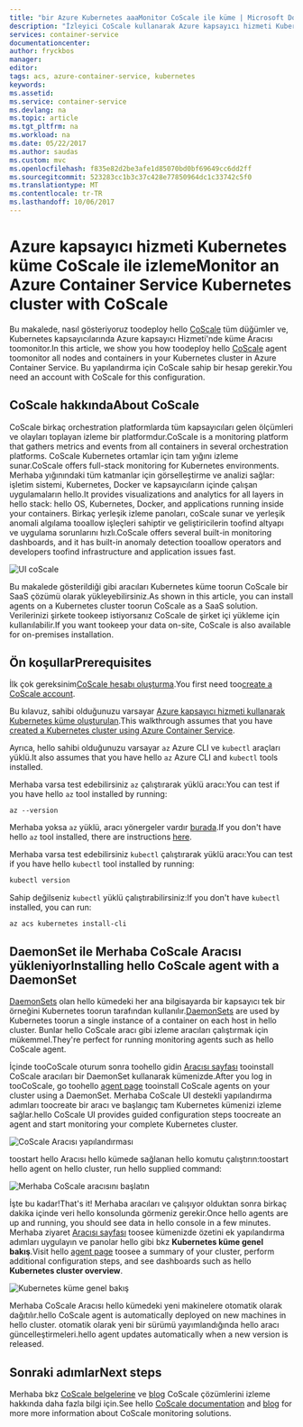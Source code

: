 ```yaml
---
title: "bir Azure Kubernetes aaaMonitor CoScale ile küme | Microsoft Docs"
description: "İzleyici CoScale kullanarak Azure kapsayıcı hizmeti Kubernetes kümede"
services: container-service
documentationcenter: 
author: fryckbos
manager: 
editor: 
tags: acs, azure-container-service, kubernetes
keywords: 
ms.assetid: 
ms.service: container-service
ms.devlang: na
ms.topic: article
ms.tgt_pltfrm: na
ms.workload: na
ms.date: 05/22/2017
ms.author: saudas
ms.custom: mvc
ms.openlocfilehash: f835e82d2be3afe1d85070bd0bf69649cc6dd2ff
ms.sourcegitcommit: 523283cc1b3c37c428e77850964dc1c33742c5f0
ms.translationtype: MT
ms.contentlocale: tr-TR
ms.lasthandoff: 10/06/2017
---
```

# <a name="monitor-an-azure-container-service-kubernetes-cluster-with-coscale"></a><span data-ttu-id="0fb85-103">Azure kapsayıcı hizmeti Kubernetes küme CoScale ile izleme</span><span class="sxs-lookup"><span data-stu-id="0fb85-103">Monitor an Azure Container Service Kubernetes cluster with CoScale</span></span>

<span data-ttu-id="0fb85-104">Bu makalede, nasıl gösteriyoruz toodeploy hello [CoScale](https://www.coscale.com/) tüm düğümler ve, Kubernetes kapsayıcılarında Azure kapsayıcı Hizmeti'nde küme Aracısı toomonitor.</span><span class="sxs-lookup"><span data-stu-id="0fb85-104">In this article, we show you how toodeploy hello [CoScale](https://www.coscale.com/) agent toomonitor all nodes and containers in your Kubernetes cluster in Azure Container Service.</span></span> <span data-ttu-id="0fb85-105">Bu yapılandırma için CoScale sahip bir hesap gerekir.</span><span class="sxs-lookup"><span data-stu-id="0fb85-105">You need an account with CoScale for this configuration.</span></span> 


## <a name="about-coscale"></a><span data-ttu-id="0fb85-106">CoScale hakkında</span><span class="sxs-lookup"><span data-stu-id="0fb85-106">About CoScale</span></span> 

<span data-ttu-id="0fb85-107">CoScale birkaç orchestration platformlarda tüm kapsayıcıları gelen ölçümleri ve olayları toplayan izleme bir platformdur.</span><span class="sxs-lookup"><span data-stu-id="0fb85-107">CoScale is a monitoring platform that gathers metrics and events from all containers in several orchestration platforms.</span></span> <span data-ttu-id="0fb85-108">CoScale Kubernetes ortamlar için tam yığını izleme sunar.</span><span class="sxs-lookup"><span data-stu-id="0fb85-108">CoScale offers full-stack monitoring for Kubernetes environments.</span></span> <span data-ttu-id="0fb85-109">Merhaba yığınındaki tüm katmanlar için görselleştirme ve analizi sağlar: işletim sistemi, Kubernetes, Docker ve kapsayıcıların içinde çalışan uygulamaların hello.</span><span class="sxs-lookup"><span data-stu-id="0fb85-109">It provides visualizations and analytics for all layers in hello stack: hello OS, Kubernetes, Docker, and applications running inside your containers.</span></span> <span data-ttu-id="0fb85-110">Birkaç yerleşik izleme panoları, coScale sunar ve yerleşik anomali algılama tooallow işleçleri sahiptir ve geliştiricilerin toofind altyapı ve uygulama sorunlarını hızlı.</span><span class="sxs-lookup"><span data-stu-id="0fb85-110">CoScale offers several built-in monitoring dashboards, and it has built-in anomaly detection tooallow operators and developers toofind infrastructure and application issues fast.</span></span>

![UI coScale](./media/container-service-kubernetes-coscale/coscale.png)

<span data-ttu-id="0fb85-112">Bu makalede gösterildiği gibi aracıları Kubernetes küme toorun CoScale bir SaaS çözümü olarak yükleyebilirsiniz.</span><span class="sxs-lookup"><span data-stu-id="0fb85-112">As shown in this article, you can install agents on a Kubernetes cluster toorun CoScale as a SaaS solution.</span></span> <span data-ttu-id="0fb85-113">Verilerinizi şirkete tookeep istiyorsanız CoScale de şirket içi yükleme için kullanılabilir.</span><span class="sxs-lookup"><span data-stu-id="0fb85-113">If you want tookeep your data on-site, CoScale is also available for on-premises installation.</span></span>


## <a name="prerequisites"></a><span data-ttu-id="0fb85-114">Ön koşullar</span><span class="sxs-lookup"><span data-stu-id="0fb85-114">Prerequisites</span></span>

<span data-ttu-id="0fb85-115">İlk çok gereksinim[CoScale hesabı oluşturma](https://www.coscale.com/free-trial).</span><span class="sxs-lookup"><span data-stu-id="0fb85-115">You first need too[create a CoScale account](https://www.coscale.com/free-trial).</span></span>

<span data-ttu-id="0fb85-116">Bu kılavuz, sahibi olduğunuzu varsayar [Azure kapsayıcı hizmeti kullanarak Kubernetes küme oluşturulan](container-service-kubernetes-walkthrough.md).</span><span class="sxs-lookup"><span data-stu-id="0fb85-116">This walkthrough assumes that you have [created a Kubernetes cluster using Azure Container Service](container-service-kubernetes-walkthrough.md).</span></span>

<span data-ttu-id="0fb85-117">Ayrıca, hello sahibi olduğunuzu varsayar `az` Azure CLI ve `kubectl` araçları yüklü.</span><span class="sxs-lookup"><span data-stu-id="0fb85-117">It also assumes that you have hello `az` Azure CLI and `kubectl` tools installed.</span></span>

<span data-ttu-id="0fb85-118">Merhaba varsa test edebilirsiniz `az` çalıştırarak yüklü aracı:</span><span class="sxs-lookup"><span data-stu-id="0fb85-118">You can test if you have hello `az` tool installed by running:</span></span>

```azurecli
az --version
```

<span data-ttu-id="0fb85-119">Merhaba yoksa `az` yüklü, aracı yönergeler vardır [burada](/cli/azure/install-azure-cli).</span><span class="sxs-lookup"><span data-stu-id="0fb85-119">If you don't have hello `az` tool installed, there are instructions [here](/cli/azure/install-azure-cli).</span></span>

<span data-ttu-id="0fb85-120">Merhaba varsa test edebilirsiniz `kubectl` çalıştırarak yüklü aracı:</span><span class="sxs-lookup"><span data-stu-id="0fb85-120">You can test if you have hello `kubectl` tool installed by running:</span></span>

```bash
kubectl version
```

<span data-ttu-id="0fb85-121">Sahip değilseniz `kubectl` yüklü çalıştırabilirsiniz:</span><span class="sxs-lookup"><span data-stu-id="0fb85-121">If you don't have `kubectl` installed, you can run:</span></span>

```azurecli
az acs kubernetes install-cli
```

## <a name="installing-hello-coscale-agent-with-a-daemonset"></a><span data-ttu-id="0fb85-122">DaemonSet ile Merhaba CoScale Aracısı yükleniyor</span><span class="sxs-lookup"><span data-stu-id="0fb85-122">Installing hello CoScale agent with a DaemonSet</span></span>
<span data-ttu-id="0fb85-123">[DaemonSets](https://kubernetes.io/docs/concepts/workloads/controllers/daemonset/) olan hello kümedeki her ana bilgisayarda bir kapsayıcı tek bir örneğini Kubernetes toorun tarafından kullanılır.</span><span class="sxs-lookup"><span data-stu-id="0fb85-123">[DaemonSets](https://kubernetes.io/docs/concepts/workloads/controllers/daemonset/) are used by Kubernetes toorun a single instance of a container on each host in hello cluster.</span></span>
<span data-ttu-id="0fb85-124">Bunlar hello CoScale aracı gibi izleme aracıları çalıştırmak için mükemmel.</span><span class="sxs-lookup"><span data-stu-id="0fb85-124">They're perfect for running monitoring agents such as hello CoScale agent.</span></span>

<span data-ttu-id="0fb85-125">İçinde tooCoScale oturum sonra toohello gidin [Aracısı sayfası](https://app.coscale.com/) tooinstall CoScale aracıları bir DaemonSet kullanarak kümenizde.</span><span class="sxs-lookup"><span data-stu-id="0fb85-125">After you log in tooCoScale, go toohello [agent page](https://app.coscale.com/) tooinstall CoScale agents on your cluster using a DaemonSet.</span></span> <span data-ttu-id="0fb85-126">Merhaba CoScale UI destekli yapılandırma adımları toocreate bir aracı ve başlangıç tam Kubernetes kümenizi izleme sağlar.</span><span class="sxs-lookup"><span data-stu-id="0fb85-126">hello CoScale UI provides guided configuration steps toocreate an agent and start monitoring your complete Kubernetes cluster.</span></span>

![CoScale Aracısı yapılandırması](./media/container-service-kubernetes-coscale/installation.png)

<span data-ttu-id="0fb85-128">toostart hello Aracısı hello kümede sağlanan hello komutu çalıştırın:</span><span class="sxs-lookup"><span data-stu-id="0fb85-128">toostart hello agent on hello cluster, run hello supplied command:</span></span>

![Merhaba CoScale aracısını başlatın](./media/container-service-kubernetes-coscale/agent_script.png)

<span data-ttu-id="0fb85-130">İşte bu kadar!</span><span class="sxs-lookup"><span data-stu-id="0fb85-130">That's it!</span></span> <span data-ttu-id="0fb85-131">Merhaba aracıları ve çalışıyor olduktan sonra birkaç dakika içinde veri hello konsolunda görmeniz gerekir.</span><span class="sxs-lookup"><span data-stu-id="0fb85-131">Once hello agents are up and running, you should see data in hello console in a few minutes.</span></span> <span data-ttu-id="0fb85-132">Merhaba ziyaret [Aracısı sayfası](https://app.coscale.com/) toosee kümenizde özetini ek yapılandırma adımları uygulayın ve panolar hello gibi bkz **Kubernetes küme genel bakış**.</span><span class="sxs-lookup"><span data-stu-id="0fb85-132">Visit hello [agent page](https://app.coscale.com/) toosee a summary of your cluster, perform additional configuration steps, and see dashboards such as hello **Kubernetes cluster overview**.</span></span>

![Kubernetes küme genel bakış](./media/container-service-kubernetes-coscale/dashboard_clusteroverview.png)

<span data-ttu-id="0fb85-134">Merhaba CoScale Aracısı hello kümedeki yeni makinelere otomatik olarak dağıtılır.</span><span class="sxs-lookup"><span data-stu-id="0fb85-134">hello CoScale agent is automatically deployed on new machines in hello cluster.</span></span> <span data-ttu-id="0fb85-135">otomatik olarak yeni bir sürümü yayımlandığında hello aracı güncelleştirmeleri.</span><span class="sxs-lookup"><span data-stu-id="0fb85-135">hello agent updates automatically when a new version is released.</span></span>


## <a name="next-steps"></a><span data-ttu-id="0fb85-136">Sonraki adımlar</span><span class="sxs-lookup"><span data-stu-id="0fb85-136">Next steps</span></span>

<span data-ttu-id="0fb85-137">Merhaba bkz [CoScale belgelerine](http://docs.coscale.com/) ve [blog](https://www.coscale.com/blog) CoScale çözümlerini izleme hakkında daha fazla bilgi için.</span><span class="sxs-lookup"><span data-stu-id="0fb85-137">See hello [CoScale documentation](http://docs.coscale.com/) and [blog](https://www.coscale.com/blog) for more more information about CoScale monitoring solutions.</span></span> 

